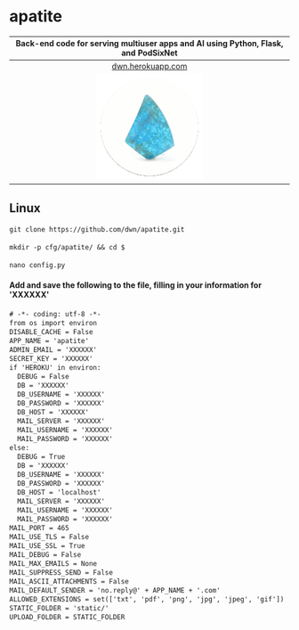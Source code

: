 # apatite
|Back-end code for serving multiuser apps and AI using Python, Flask, and PodSixNet|
|:---:|
|[dwn.herokuapp.com](http://dwn.herokuapp.com)|
|![](logo.gif)|

## Linux

    git clone https://github.com/dwn/apatite.git

    mkdir -p cfg/apatite/ && cd $

    nano config.py

#### Add and save the following to the file, filling in your information for 'XXXXXX'

    # -*- coding: utf-8 -*-
    from os import environ
    DISABLE_CACHE = False
    APP_NAME = 'apatite'
    ADMIN_EMAIL = 'XXXXXX'
    SECRET_KEY = 'XXXXXX'
    if 'HEROKU' in environ:
      DEBUG = False
      DB = 'XXXXXX'
      DB_USERNAME = 'XXXXXX'
      DB_PASSWORD = 'XXXXXX'
      DB_HOST = 'XXXXXX'
      MAIL_SERVER = 'XXXXXX'
      MAIL_USERNAME = 'XXXXXX'
      MAIL_PASSWORD = 'XXXXXX'
    else:
      DEBUG = True
      DB = 'XXXXXX'
      DB_USERNAME = 'XXXXXX'
      DB_PASSWORD = 'XXXXXX'
      DB_HOST = 'localhost'
      MAIL_SERVER = 'XXXXXX'
      MAIL_USERNAME = 'XXXXXX'
      MAIL_PASSWORD = 'XXXXXX'
    MAIL_PORT = 465
    MAIL_USE_TLS = False
    MAIL_USE_SSL = True
    MAIL_DEBUG = False
    MAIL_MAX_EMAILS = None
    MAIL_SUPPRESS_SEND = False
    MAIL_ASCII_ATTACHMENTS = False
    MAIL_DEFAULT_SENDER = 'no.reply@' + APP_NAME + '.com'
    ALLOWED_EXTENSIONS = set(['txt', 'pdf', 'png', 'jpg', 'jpeg', 'gif'])
    STATIC_FOLDER = 'static/'
    UPLOAD_FOLDER = STATIC_FOLDER
